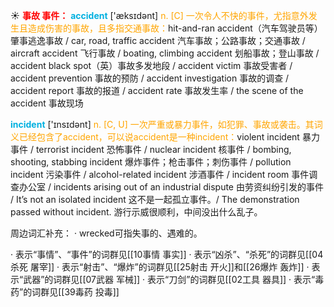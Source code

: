 ☀ <font color="red">**事故 事件：**</font>
<font color="sky blue">**accident**</font> ['æksɪdənt] 
<font color="orange">n. [C] 一次令人不快的事件，尤指意外发生且造成伤害的事故，且多指交通事故：</font>hit-and-ran accident（汽车驾驶员等）肇事逃逸事故 / car, road, traffic accident 汽车事故；公路事故；交通事故 / aircraft accident 飞行事故 / boating, climbing accident 划船事故；登山事故 / accident black spot（英）事故多发地段 / accident victim 事故受害者 / accident prevention 事故的预防 / accident investigation 事故的调查 / accident report 事故的报道 / accident rate 事故发生率 / the scene of the accident 事故现场

<font color="sky blue">**incident**</font> ['ɪnsɪdənt] 
<font color="orange">n. [C, U] 一次严重或暴力事件，如犯罪、事故或袭击。其词义已经包含了accident，可以说accident是一种incident：</font>violent incident 暴力事件 / terrorist incident 恐怖事件 / nuclear incident 核事件 / bombing, shooting, stabbing incident 爆炸事件；枪击事件；刺伤事件 / pollution incident 污染事件 / alcohol-related incident 涉酒事件 / incident room 事件调查办公室 / incidents arising out of an industrial dispute 由劳资纠纷引发的事件 / It’s not an isolated incident 这不是一起孤立事件。/ The demonstration passed without incident. 游行示威很顺利，中间没出什么乱子。

周边词汇补充：
· wrecked可指失事的、遇难的。

· 表示“事情”、“事件”的词群见[[10事情 事实]]
· 表示“凶杀”、“杀死”的词群见[[04杀死 屠宰]]
· 表示“射击”、“爆炸”的词群见[[25射击 开火]]和[[26爆炸 轰炸]]
· 表示“武器”的词群见[[07武器 军械]]
· 表示“刀剑”的词群见[[02工具 器具]]
· 表示“毒药”的词群见[[39毒药 投毒]]
